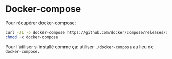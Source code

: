 # Docker-compose

Pour récupérer docker-compose:

```bash
curl -JL -o docker-compose https://github.com/docker/compose/releases/download/v2.2.3/docker-compose-linux-x86_64
chmod +x docker-compose
```

Pour l'utiliser si installé comme ça: utiliser `./docker-compose` au lieu de `docker-compose.`
